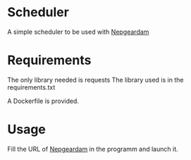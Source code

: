 # Scheduler

A simple scheduler to be used with [Nepgeardam](https://github.com/Nepley/Nepgeardam)

# Requirements

The only library needed is requests
The library used is in the requirements.txt

A Dockerfile is provided.

# Usage

Fill the URL of [Nepgeardam](https://github.com/Nepley/Nepgeardam) in the programm and launch it.